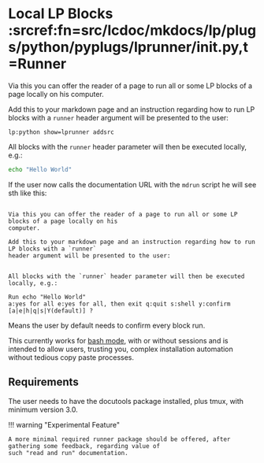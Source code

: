 # Local LP Blocks :srcref:fn=src/lcdoc/mkdocs/lp/plugs/python/pyplugs/lprunner/__init__.py,t=Runner 

Via this you can offer the reader of a page to run all or some LP blocks of a page locally on his
computer.

Add this to your markdown page and an instruction regarding how to run LP blocks with a `runner`
header argument will be presented to the user:

`lp:python show=lprunner addsrc`


All blocks with the `runner` header parameter will then be executed locally, e.g.:


```bash lp runner addsrc
echo "Hello World" 
```

If the user now calls the documentation URL with the `mdrun` script he will see sth like this:

```

Via this you can offer the reader of a page to run all or some LP blocks of a page locally on his
computer.

Add this to your markdown page and an instruction regarding how to run LP blocks with a `runner`
header argument will be presented to the user:


All blocks with the `runner` header parameter will then be executed locally, e.g.:

Run echo "Hello World"
a:yes for all e:yes for all, then exit q:quit s:shell y:confirm
[a|e|h|q|s|Y(default)] ?

```

Means the user by default needs to confirm every block run.


This currently works for [bash mode](../../bash/), with or without sessions and is intended to allow
users, trusting you, complex installation automation without tedious copy paste processes. 

## Requirements

The user needs to have the docutools package installed, plus tmux, with minimum version 3.0.


!!! warning "Experimental Feature"

    A more minimal required runner package should be offered, after gathering some feedback, regarding value of
    such "read and run" documentation.
